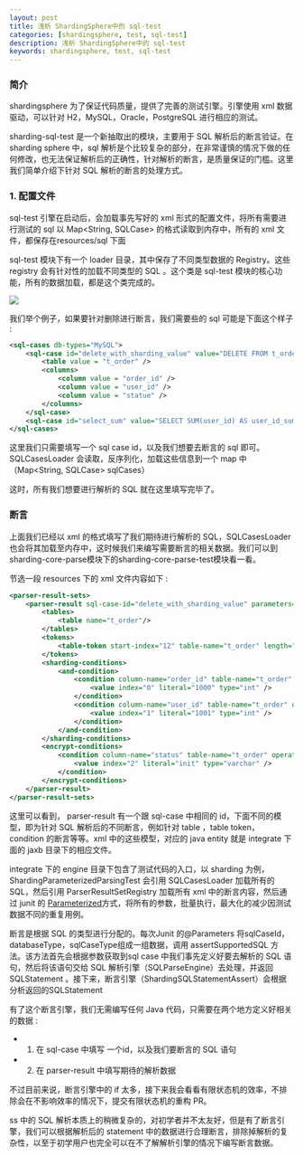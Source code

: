 ```yaml
---
layout: post  
title: 浅析 ShardingSphere中的 sql-test  
categories: [shardingsphere, test, sql-test]  
description: 浅析 ShardingSphere中的 sql-test  
keywords: shardingsphere, test, sql-test  
---
```


### 简介
shardingsphere 为了保证代码质量，提供了完善的测试引擎。引擎使用 xml 数据驱动，可以针对 H2，MySQL，Oracle，PostgreSQL 进行相应的测试。


sharding-sql-test 是一个新抽取出的模块，主要用于 SQL 解析后的断言验证。在 sharding sphere 中，sql 解析是个比较复杂的部分，在非常谨慎的情况下做的任何修改，也无法保证解析后的正确性，针对解析的断言，是质量保证的门槛。这里我们简单介绍下针对 SQL 解析的断言的处理方式。

### 1. 配置文件
sql-test 引擎在启动后，会加载事先写好的 xml 形式的配置文件，将所有需要进行测试的 sql 以 Map<String, SQLCase> 的格式读取到内存中，所有的 xml 文件，都保存在resources/sql 下面

sql-test 模块下有一个 loader 目录，其中保存了不同类型数据的 Registry。这些 registry 会有针对性的加载不同类型的 SQL 。这个类是 sql-test 模块的核心功能，所有的数据加载，都是这个类完成的。

![](https://taojintianxia.github.io/images/posts/shardingsphere/test/sql-test/sharding-sql-case-registry.jpg)

我们举个例子，如果要针对删除进行断言，我们需要些的 sql 可能是下面这个样子 : 

```xml
<sql-cases db-types="MySQL">
    <sql-case id="delete_with_sharding_value" value="DELETE FROM t_order WHERE order_id = ? AND user_id = ? AND status=?" >
        <table value = "t_order" />
        <columns>
            <column value = "order_id" />
            <column value = "user_id" />
            <column value = "statue" />
        </columns>
    </sql-case>
    <sql-case id="select_sum" value="SELECT SUM(user_id) AS user_id_sum FROM t_order" />
</sql-cases>
```

这里我们只需要填写一个 sql case id，以及我们想要去断言的 sql 即可。SQLCasesLoader 会读取，反序列化，加载这些信息到一个 map 中（Map\<String, SQLCase> sqlCases）

这时，所有我们想要进行解析的 SQL 就在这里填写完毕了。

### 断言
上面我们已经以 xml 的格式填写了我们期待进行解析的 SQL，SQLCasesLoader 也会将其加载至内存中，这时候我们来编写需要断言的相关数据。我们可以到sharding-core-parse模块下的sharding-core-parse-test模块看一看。

节选一段 resources 下的 xml 文件内容如下 : 

```xml
<parser-result-sets>
    <parser-result sql-case-id="delete_with_sharding_value" parameters="1000, 1001, 'init'">
        <tables>
            <table name="t_order"/>
        </tables>
        <tokens>
            <table-token start-index="12" table-name="t_order" length="7" />
        </tokens>
        <sharding-conditions>
            <and-condition>
                <condition column-name="order_id" table-name="t_order" operator="EQUAL">
                    <value index="0" literal="1000" type="int" />
                </condition>
                <condition column-name="user_id" table-name="t_order" operator="EQUAL">
                    <value index="1" literal="1001" type="int" />
                </condition>
            </and-condition>
        </sharding-conditions>
        <encrypt-conditions>
            <condition column-name="status" table-name="t_order" operator="EQUAL">
                <value index="2" literal="init" type="varchar" />
            </condition>
        </encrypt-conditions>
    </parser-result>
</parser-result-sets>
```
这里可以看到， parser-result 有一个跟 sql-case 中相同的 id，下面不同的模型，即为针对 SQL 解析后的不同断言，例如针对 table ，table token，condition 的断言等等。xml 中的这些模型，对应的 java entity 就是 integrate 下面的 jaxb 目录下的相应文件。

integrate 下的 engine 目录下包含了测试代码的入口，以 sharding 为例，ShardingParameterizedParsingTest 会引用 SQLCasesLoader 加载所有的 SQL，然后引用 ParserResultSetRegistry 加载所有 xml 中的断言内容，然后通过 junit 的 [Parameterized](https://github.com/junit-team/junit4/wiki/parameterized-tests)方式，将所有的参数，批量执行，最大化的减少因测试数据不同的重复用例。

断言是根据 SQL 的类型进行分配的。每次Junit 的@Parameters 将sqlCaseId，databaseType，sqlCaseType组成一组数据，调用 assertSupportedSQL 方法。该方法首先会根据参数获取到sql case 中我们事先定义好要去解析的 SQL 语句，然后将该语句交给 SQL 解析引擎（SQLParseEngine）去处理，并返回 SQLStatement 。接下来，断言引擎（ShardingSQLStatementAssert）会根据分析返回的SQLStatement

有了这个断言引擎，我们无需编写任何 Java 代码，只需要在两个地方定义好相关的数据 :

  - 1. 在 sql-case 中填写 一个id，以及我们要断言的 SQL 语句
  - 2. 在 parser-result 中填写期待的解析数据

不过目前来说，断言引擎中的 if 太多，接下来我会看看有限状态机的效率，不排除会在不影响效率的情况下，提交有限状态机的重构 PR。

ss 中的 SQL 解析本质上的稍微复杂的，对初学者并不太友好，但是有了断言引擎，我们可以根据解析后的 statement 中的数据进行合理断言，排除掉解析的复杂性，以至于初学用户也完全可以在不了解解析引擎的情况下编写断言数据。
